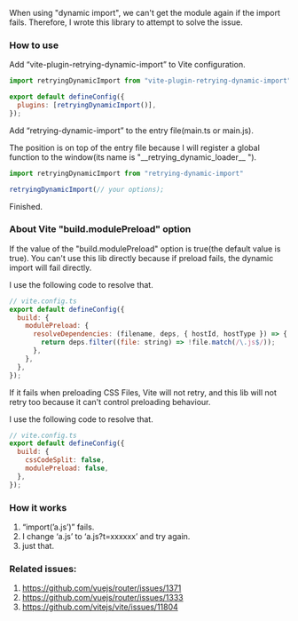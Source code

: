 When using "dynamic import", we can't get the module again if the import fails. Therefore, I wrote this library to attempt to solve the issue.

### How to use

Add “vite-plugin-retrying-dynamic-import” to Vite configuration.

```js
import retryingDynamicImport from "vite-plugin-retrying-dynamic-import";

export default defineConfig({
  plugins: [retryingDynamicImport()],
});
```

Add “retrying-dynamic-import” to the entry file(main.ts or main.js).

The position is on top of the entry file because I will register a global function to the window(its name is "\_\_retrying_dynamic_loader\_\_ ").

```js
import retryingDynamicImport from "retrying-dynamic-import"

retryingDynamicImport(// your options);
```

Finished.

### About Vite "build.modulePreload" option

If the value of the "build.modulePreload" option is true(the default value is true). You can't use this lib directly because if preload fails, the dynamic import will fail directly.

I use the following code to resolve that.

```js
// vite.config.ts
export default defineConfig({
  build: {
    modulePreload: {
      resolveDependencies: (filename, deps, { hostId, hostType }) => {
        return deps.filter((file: string) => !file.match(/\.js$/));
      },
    },
  },
});
```

If it fails when preloading CSS Files, Vite will not retry, and this lib will not retry too because it can't control preloading behaviour.

I use the following code to resolve that.

```js
// vite.config.ts
export default defineConfig({
  build: {
    cssCodeSplit: false,
    modulePreload: false,
  },
});
```

### How it works

1. “import(’a.js’)” fails.
2. I change ‘a.js’ to ‘a.js?t=xxxxxx’ and try again.
3. just that.

### Related issues:

1. https://github.com/vuejs/router/issues/1371
2. https://github.com/vuejs/router/issues/1333
3. https://github.com/vitejs/vite/issues/11804
